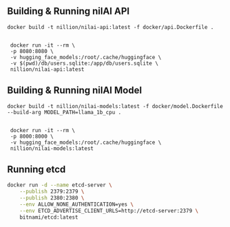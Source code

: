 
## Building & Running nilAI API

```shell
docker build -t nillion/nilai-api:latest -f docker/api.Dockerfile .


 docker run -it --rm \
 -p 8080:8080 \
 -v hugging_face_models:/root/.cache/huggingface \
 -v $(pwd)/db/users.sqlite:/app/db/users.sqlite \
 nillion/nilai-api:latest
```

## Building & Running nilAI Model

```shell
docker build -t nillion/nilai-models:latest -f docker/model.Dockerfile --build-arg MODEL_PATH=llama_1b_cpu .


 docker run -it --rm \
 -p 8000:8000 \
 -v hugging_face_models:/root/.cache/huggingface \
 nillion/nilai-models:latest
```

## Running etcd

```sh
docker run -d --name etcd-server \
    --publish 2379:2379 \
    --publish 2380:2380 \
    --env ALLOW_NONE_AUTHENTICATION=yes \
    --env ETCD_ADVERTISE_CLIENT_URLS=http://etcd-server:2379 \
    bitnami/etcd:latest
```
